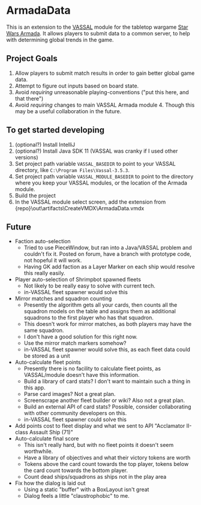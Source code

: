 # ArmadaData #
This is an extension to the [VASSAL](http://www.vassalengine.org/index.php) module for the tabletop wargame [Star Wars Armada](http://www.vassalengine.org/wiki/Module:Star_Wars:_Armada). It allows players to submit data to a common server, to help with determining global trends in the game.

## Project Goals ##
1. Allow players to submit match results in order to gain better global game data.
2. Attempt to figure out inputs based on board state.  
3. Avoid *requiring* unreasonable playing-conventions ("put this here, and that there")
4. Avoid *requiring* changes to main VASSAL Armada module
    4. Though this may be a useful collaboration in the future.

## To get started developing ##
1. (optional?) Install IntelliJ
2. (optional?) Install Java SDK 11 (VASSAL was cranky if I used other versions)
3. Set project path variable `VASSAL_BASEDIR` to point to your VASSAL directory, like `C:\Program Files\Vassal-3.5.3`.
4. Set project path variable `VASSAL_MODULE_BASEDIR` to point to the directory where you keep your VASSAL modules, or the location of the Armada module. 
5. Build the project 
6. In the VASSAL module select screen, add the extension from {repo}\out\artifacts\CreateVMDX\ArmadaData.vmdx

## Future ##
- Faction auto-selection
  - Tried to use PieceWindow, but ran into a Java/VASSAL problem and couldn't fix it. Posted on forum, have a branch with prototype code, not hopeful it will work.
  - Having GK add faction as a Layer Marker on each ship would resolve this really easily.
- Player auto-selection of Shrimpbot spawned fleets
  - Not likely to be really easy to solve with current tech.
  - in-VASSAL fleet spawner would solve this
- Mirror matches and squadron counting
  - Presently the algorithm gets all your cards, then counts all the squadron models on the table and assigns them as additional squadrons to the first player who has that squadron.
  - This doesn't work for mirror matches, as both players may have the same squadron.
  - I don't have a good solution for this right now.
  - Use the mirror match markers somehow?
  - in-VASSAL fleet spawner would solve this, as each fleet data could be stored as a unit
- Auto-calculate fleet points
  - Presently there is no facility to calculate fleet points, as VASSAL/module doesn't have this information.
  - Build a library of card stats? I don't want to maintain such a thing in this app.
  - Parse card images? Not a great plan.
  - Screenscrape another fleet builder or wiki? Also not a great plan. 
  - Build an external API of card stats? Possible, consider collaborating with other community developers on this.
  - in-VASSAL fleet spawner could solve this
- Add points cost to fleet display and what we sent to API "Acclamator II-class Assault Ship (71)"
- Auto-calculate final score
  - This isn't really hard, but with no fleet points it doesn't seem worthwhile.
  - Have a library of objectives and what their victory tokens are worth
  - Tokens above the card count towards the top player, tokens below the card count towards the bottom player.
  - Count dead ships/squadrons as ships not in the play area
- Fix how the dialog is laid out
  - Using a static "buffer" with a BoxLayout isn't great
  - Dialog feels a little "claustrophobic" to me.